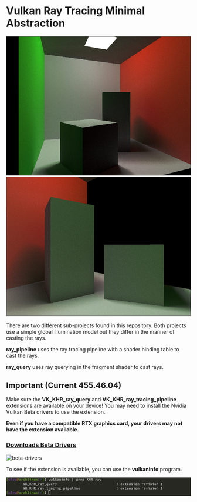 # Vulkan Ray Tracing Minimal Abstraction

![beta-drivers](resources/render_1.png)
![beta-drivers](resources/render_2.png)

There are two different sub-projects found in this repository. Both projects use a simple global illumination model but they differ in the manner of casting the rays.

**ray_pipeline** uses the ray tracing pipeline with a shader binding table to cast the rays.

**ray_query** uses ray querying in the fragment shader to cast rays.


## Important (Current 455.46.04)

Make sure the **VK_KHR_ray_query** and  **VK_KHR_ray_tracing_pipeline** extensions are available on your device! You may need to install the Nvidia Vulkan Beta drivers to use the extension.

**Even if you have a compatible RTX graphics card, your drivers may not have the extension available.**

### [**Downloads Beta Drivers**](https://developer.nvidia.com/vulkan-driver)

![beta-drivers](resources/drivers.png)

To see if the extension is available, you can use the **vulkaninfo** program.

![vulkaninfo](resources/vulkaninfo.png)
